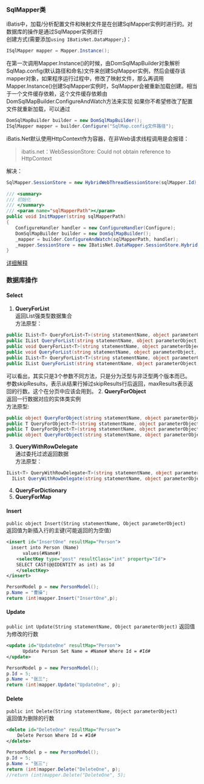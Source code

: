 ### SqlMapper类
iBatis中，加载/分析配置文件和映射文件是在创建SqlMapper实例时进行的。对数据库的操作是通过SqlMapper实例进行  
创建方式(需要添加`using IBatisNet.DataMapper;`)：
```c#
ISqlMapper mapper = Mapper.Instance();
```
在第一次调用Mapper.Instance()的时候，由DomSqlMapBuilder对象解析SqlMap.config(默认路径和命名)文件来创建SqlMapper实例，然后会缓存该mapper对象，如果程序运行过程中，修改了映射文件，那么再调用Mapper.Instance()创建SqlMapper实例时，SqlMapper会被重新加载创建。相当于一个文件缓存依赖，这个文件缓存依赖由DomSqlMapBuilder.ConfigureAndWatch方法来实现
如果你不希望修改了配置文件就重新加载，可以通过
```c#
DomSqlMapBuilder builder = new DomSqlMapBuilder();
ISqlMapper mapper = builder.Configure("SqlMap.config文件路径");
```
iBatis.Net默认使用HttpContext作为容器，在非Web请求线程调用是会报错：
> ibatis.net：WebSessionStore: Could not obtain reference to HttpContext

解决：
```c#
SqlMapper.SessionStore = new HybridWebThreadSessionStore(sqlMapper.Id);
 
/// <summary>
/// 初始化
/// </summary>
/// <param name="sqlMapperPath"></param>
public void InitMapper(string sqlMapperPath)
{
　　ConfigureHandler handler = new ConfigureHandler(Configure);
　　DomSqlMapBuilder builder = new DomSqlMapBuilder();
　　_mapper = builder.ConfigureAndWatch(sqlMapperPath, handler);
　　_mapper.SessionStore = new IBatisNet.DataMapper.SessionStore.HybridWebThreadSessionStore(_mapper.Id);
}
```
[详细解释](http://www.iloveher.cn/ibatis/hybridwebthreadsessionstore.html)

### 数据库操作
#### Select
1. **QueryForList**  
  返回List<T>强类型数据集合  
  方法原型：  
  ```c#
  public IList<T> QueryForList<T>(string statementName, object parameterObject);
  public IList QueryForList(string statementName, object parameterObject);
  public void QueryForList<T>(string statementName, object parameterObject, IList<T> resultObject);
  public void QueryForList(string statementName, object parameterObject, IList resultObject);
  public IList<T> QueryForList<T>(string statementName, object parameterObject, int skipResults,int maxResults);
  public IList QueryForList(string statementName, object parameterObject, int skipResult
  ``` 
  可以看出，其实只是3个参数不同方法，只是分为泛型与非泛型两个版本而已。  
  参数skipResults，表示从结果行掉过skipResults行后返回，maxResults表示返回的行数。这个在分页中应该会用到。
2. **QueryForObject**  
  返回一行数据对应的实体类实例  
  方法原型:  
  ```c#
  public object QueryForObject(string statementName, object parameterObject);
  public T QueryForObject<T>(string statementName, object parameterObject);
  public T QueryForObject<T>(string statementName, object parameterObject, T instanceObject);
  public object QueryForObject(string statementName, object parameterObject, object resultObject)
  ```
3. **QueryWithRowDelegate**  
  通过委托过滤返回数据  
  方法原型：  
  ```c#
  IList<T> QueryWithRowDelegate<T>(string statementName, object parameterObject, RowDelegate<T> rowDelegate);
    IList QueryWithRowDelegate(string statementName, object parameterObject, RowDelegate rowDelegate);
  ```
4. **QueryForDictionary**  
5. **QueryForMap**  

#### Insert
`public object Insert(String statementName, Object parameterObject)`  
返回值为新插入行的主键(可能返回的为空值)
```xml
<insert id="InsertOne" resultMap="Person">
　insert into Person (Name)
      values(#Name#)
　  <selectKey type="post" resultClass="int" property="Id">
　  SELECT CAST(@@IDENTITY as int) as Id
　  </selectKey>
</insert>
```
```c#
PersonModel p = new PersonModel();
p.Name = "曹操";
return (int)mapper.Insert("InsertOne",p);
```

#### Update
`public int Update(String statementName, Object parameterObject)` 
返回值为修改的行数  
```xml
<update id="UpdateOne" resultMap="Person">
      Update Person Set Name = #Name# Where Id = #Id#
</update>
```
```c#
PersonModel p = new PersonModel();
p.Id = 5;
p.Name = "张三";
return (int)mapper.Update("UpdateOne", p);
```

#### Delete
`public int Delete(String statementName, Object parameterObject)`  
返回值为删除的行数  
```xml
<delete id="DeleteOne" resultMap="Person">
    Delete Person Where Id = #Id#
</delete>
```
```c#
PersonModel p = new PersonModel();
p.Id = 5;
p.Name = "张三";
return (int)mapper.Delete("DeleteOne", p);
//return (int)mapper.Delete("DeleteOne", 5);
```
